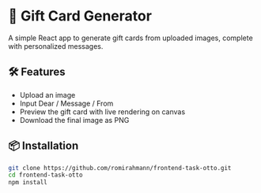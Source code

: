 # 🎁 Gift Card Generator

A simple React app to generate gift cards from uploaded images, complete with personalized messages.

## 🛠 Features

- Upload an image
- Input Dear / Message / From
- Preview the gift card with live rendering on canvas
- Download the final image as PNG

## 📦 Installation

```bash
git clone https://github.com/romirahmann/frontend-task-otto.git
cd frontend-task-otto
npm install
```
